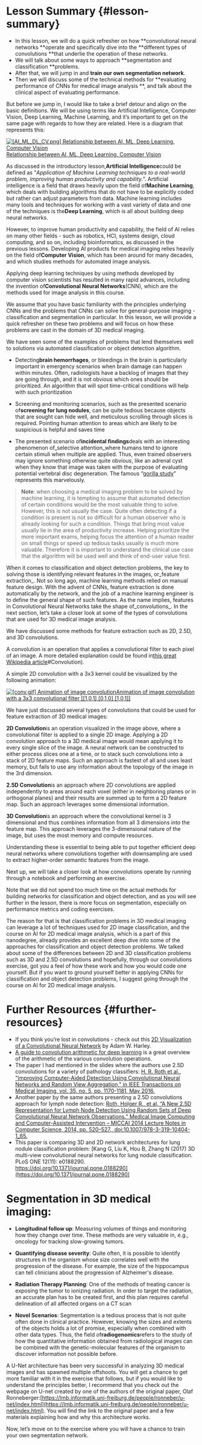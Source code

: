 # Lesson Summary {#lesson-summary}

* In this lesson, we will do a quick refresher on how **convolutional neural networks **operate and specifically dive into the **different types of convolutions **that underlie the operation of these networks.
* We will talk about some ways to approach **segmentation and classification **problems.
* After that, we will jump in and **train our own segmentation network**.
* Then we will discuss some of the technical methods for **evaluating performance of CNNs for medical image analysis **, and talk about the clinical aspect of evaluating performance.

But before we jump in, I would like to take a brief detour and align on the basic definitions. We will be using terms like Artificial Intelligence, Computer Vision, Deep Learning, Machine Learning, and it’s important to get on the same page with regards to how they are related. Here is a diagram that represents this:

[![](https://video.udacity-data.com/topher/2020/April/5e9bf445_l3-ai-ml-dl-cv/l3-ai-ml-dl-cv.png "\[AI\_ML\_DL\_CV.png\]
Relationship between AI, ML, Deep Learning, Computer Vision")Relationship between AI, ML, Deep Learning, Computer Vision](https://classroom.udacity.com/nanodegrees/nd320-beta/parts/7ab3170c-e20f-4a47-8425-7ba7482c0eca/modules/c2693991-fbab-4ea4-9ef2-a01b62b7a88e/lessons/bb342b71-8ca8-4e51-8309-6333cbea25a0/concepts/52bbcc3f-f2da-4c37-89b4-32a535a2c776#)

As discussed in the introductory lesson,**Artificial Intelligence**could be defined as “_Application of Machine Learning techniques to a real-world problem, improving human productivity and capability._”. Artificial intelligence is a field that draws heavily upon the field of**Machine Learning**, which deals with building algorithms that do not have to be explicitly coded but rather can adjust parameters from data. Machine learning includes many tools and techniques for working with a vast variety of data and one of the techniques is the**Deep Learning**, which is all about building deep neural networks.

However, to improve human productivity and capability, the field of AI relies on many other fields - such as robotics, HCI, systems design, cloud computing, and so on, including bioinformatics, as discussed in the previous lessons. Developing AI products for medical imaging relies heavily on the field of**Computer Vision**, which has been around for many decades, and which studies methods for automated image analysis.

Applying deep learning techniques by using methods developed by computer vision scientists has resulted in many rapid advances, including the invention of**Convolutional Neural Networks**\(CNN\), which are the methods used for image analysis in this course.

We assume that you have basic familiarity with the principles underlying CNNs and the problems that CNNs can solve for general-purpose imaging - classification and segmentation in particular. In this lesson, we will provide a quick refresher on these two problems and will focus on how these problems are cast in the domain of 3D medical imaging.

We have seen some of the examples of problems that lend themselves well to solutions via automated classification or object detection algorithm.

* Detecting**brain hemorrhages**, or bleedings in the brain is particularly important in emergency scenarios when brain damage can happen within minutes. Often, radiologists have a backlog of images that they are going through, and it is not obvious which ones should be prioritized. An algorithm that will spot time-critical conditions will help with such prioritization

* Screening and monitoring scenarios, such as the presented scenario of**screening for lung nodules**, can be quite tedious because objects that are sought can hide well, and meticulous scrolling through slices is required. Pointing human attention to areas which are likely to be suspicious is helpful and saves time

* The presented scenario of**incidental findings**deals with an interesting phenomenon of\_selective attention\_where humans tend to ignore certain stimuli when multiple are applied. Thus, even trained observers may ignore something otherwise quite obvious, like an adrenal cyst when they know that image was taken with the purpose of evaluating potential vertebral disc degeneration. The famous “[gorilla study](https://www.npr.org/sections/health-shots/2013/02/11/171409656/why-even-radiologists-can-miss-a-gorilla-hiding-in-plain-sight)” represents this marvelously.

> **Note**: when choosing a medical imaging problem to be solved by machine learning, it is tempting to assume that automated detection of certain conditions would be the most valuable thing to solve. However, this is not usually the case. Quite often detecting if a condition is present is not so difficult for a human observer who is already looking for such a condition. Things that bring most value usually lie in the area of productivity increase. Helping prioritize the more important exams, helping focus the attention of a human reader on small things or speed up tedious tasks usually is much more valuable. Therefore it is important to understand the clinical use case that the algorithm will be used well and think of end-user value first.

When it comes to classification and object detection problems, the key to solving those is identifying relevant features in the images, or_feature extraction_. Not so long ago, machine learning methods relied on manual feature design. With the advent of CNNs, feature extraction is done automatically by the network, and the job of a machine learning engineer is to define the general shape of such features. As the name implies, features in Convolutional Neural Networks take the shape of_convolutions_. In the next section, let’s take a closer look at some of the types of convolutions that are used for 3D medical image analysis.

We have discussed some methods for feature extraction such as 2D, 2.5D, and 3D convolutions.

A convolution is an operation that applies a convolutional filter to each pixel of an image. A more detailed explanation could be found in[this great Wikipedia article](https://en.wikipedia.org/wiki/Kernel_%28image_processing)\#Convolution\).

A simple 2D convolution with a 3x3 kernel could be visualized by the following animation:

[![](https://video.udacity-data.com/topher/2020/April/5e9bf445_l3-conv/l3-conv.gif "\[conv.gif\]
Animation of image convolution")Animation of image convolution with a 3x3 convolutional filter \[\[1,0,1\],\[0,1,0\],\[1,0,1\]\]](https://classroom.udacity.com/nanodegrees/nd320-beta/parts/7ab3170c-e20f-4a47-8425-7ba7482c0eca/modules/c2693991-fbab-4ea4-9ef2-a01b62b7a88e/lessons/bb342b71-8ca8-4e51-8309-6333cbea25a0/concepts/470859d7-57a1-4964-a7d9-152814f4fa99#)

We have just discussed several types of convolutions that could be used for feature extraction of 3D medical images:

**2D Convolution**is an operation visualized in the image above, where a convolutional filter is applied to a single 2D image. Applying a 2D convolution approach to a 3D medical image would mean applying it to every single slice of the image. A neural network can be constructed to either process slices one at a time, or to stack such convolutions into a stack of 2D feature maps. Such an approach is fastest of all and uses least memory, but fails to use any information about the topology of the image in the 3rd dimension.

**2.5D Convolution**is an approach where 2D convolutions are applied independently to areas around each voxel \(either in neighboring planes or in orthogonal planes\) and their results are summed up to form a 2D feature map. Such an approach leverages some dimensional information.

**3D Convolution**is an approach where the convolutional kernel is 3 dimensional and thus combines information from all 3 dimensions into the feature map. This approach leverages the 3-dimensional nature of the image, but uses the most memory and compute resources.

Understanding these is essential to being able to put together efficient deep neural networks where convolutions together with downsampling are used to extract higher-order semantic features from the image.

Next up, we will take a closer look at how convolutions operate by running through a notebook and performing an exercise.

Note that we did not spend too much time on the actual methods for building networks for classification and object detection, and as you will see further in the lesson, there is more focus on segmentation, especially on performance metrics and coding exercises.

The reason for that is that classification problems in 3D medical imaging can leverage a lot of techniques used for 2D image classification, and the course on AI for 2D medical image analysis, which is a part of this nanodegree, already provides an excellent deep dive into some of the approaches for classification and object detection problems. We talked about some of the differences between 2D and 3D classification problems such as 3D and 2.5D convolutions and hopefully, through our convolutions exercise, got you a feel of how these work and how you would code one yourself. But if you want to ground yourself better in applying CNNs for classification and object detection problems, I suggest going through the course on AI for 2D medical image analysis.

# Further Resources {#further-resources}

* If you think you’re lost in convolutions - check out this
  [2D Visualization of a Convolutional Neural Network](https://www.cs.ryerson.ca/~aharley/vis/conv/flat.html)
  by Adam W. Harley.
* [A guide to convolution arithmetic for deep learning](https://arxiv.org/pdf/1603.07285.pdf)
  is a great overview of the arithmetic of the various convolution operations.
* The paper I had mentioned in the slides where the authors use 2.5D convolutions for a variety of pathology classifiers:
  [H. R. Roth et al., "Improving Computer-Aided Detection Using Convolutional Neural Networks and Random View Aggregation," in IEEE Transactions on Medical Imaging, vol. 35, no. 5, pp. 1170-1181, May 2016.](https://arxiv.org/pdf/1505.03046.pdf)
* Another paper by the same authors presenting a 2.5D convolutions approach for lymph node detection:
  [Roth, Holger R., et al. “A New 2.5D Representation for Lymph Node Detection Using Random Sets of Deep Convolutional Neural Network Observations.” Medical Image Computing and Computer-Assisted Intervention – MICCAI 2014 Lecture Notes in Computer Science, 2014, pp. 520–527., doi:10.1007/978-3-319-10404-1\_65.](https://www.ncbi.nlm.nih.gov/pmc/articles/PMC4295635/)
* This paper is comparing 3D and 2D network architectures for lung nodule classification problem:
  [Kang G, Liu K, Hou B, Zhang N \(2017\) 3D multi-view convolutional neural networks for lung nodule classification. PLoS ONE 12\(11\): e0188290. https://doi.org/10.1371/journal.pone.0188290](https://doi.org/10.1371/journal.pone.0188290)

# Segmentation in 3D medical imaging:

* **Longitudinal follow up**: Measuring volumes of things and monitoring how they change over time. These methods are very valuable in, e.g., oncology for tracking slow-growing tumors.
* **Quantifying disease severity**: Quite often, it is possible to identify structures in the organism whose size correlates well with the progression of the disease. For example, the size of the hippocampus can tell clinicians about the progression of Alzheimer's disease.

* **Radiation Therapy Planning**: One of the methods of treating cancer is exposing the tumor to ionizing radiation. In order to target the radiation, an accurate plan has to be created first, and this plan requires careful delineation of all affected organs on a CT scan

* **Novel Scenarios**: Segmentation is a tedious process that is not quite often done in clinical practice. However, knowing the sizes and extents of the objects holds a lot of promise, especially when combined with other data types. Thus, the field of**radiogenomics**refers to the study of how the quantitative information obtained from radiological images can be combined with the genetic-molecular features of the organism to discover information not possible before.

A U-Net architecture has been very successful in analyzing 3D medical images and has spawned multiple offshoots. You will get a chance to get more familiar with it in the exercise that follows, but if you would like to understand the principles better, I recommend that you check out the webpage on U-net created by one of the authors of the original paper, Olaf Ronneberger:[https://lmb.informatik.uni-freiburg.de/people/ronneber/u-net/index.html](https://lmb.informatik.uni-freiburg.de/people/ronneber/u-net/index.html). You will find the link to the original paper and a few materials explaining how and why this architecture works.

Now, let’s move on to the exercise where you will have a chance to train your own segmentation network.



